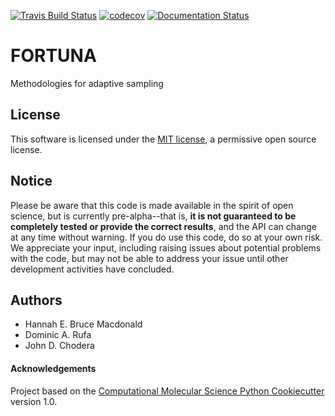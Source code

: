 [![Travis Build Status](https://travis-ci.org/choderalab/fortuna.png)](https://travis-ci.org/choderalab/fortuna)
[![codecov](https://codecov.io/gh/choderalab/fortuna/branch/master/graph/badge.svg)](https://codecov.io/gh/choderalab/fortuna/branch/master)
[![Documentation Status](https://readthedocs.org/projects/fortuna/badge/?version=latest)](https://fortuna.readthedocs.io/en/latest/?badge=latest)

# FORTUNA

Methodologies for adaptive sampling

## License
This software is licensed under the [MIT license](https://opensource.org/licenses/MIT), a permissive open source license.

## Notice

Please be aware that this code is made available in the spirit of open science, but is currently pre-alpha--that is,
**it is not guaranteed to be completely tested or provide the correct results**, and the API can change at any time
without warning. If you do use this code, do so at your own risk. We appreciate your input, including raising issues
about potential problems with the code, but may not be able to address your issue until other development activities
have concluded.

## Authors

* Hannah E. Bruce Macdonald
* Dominic A. Rufa
* John D. Chodera

#### Acknowledgements
 
Project based on the 
[Computational Molecular Science Python Cookiecutter](https://github.com/molssi/cookiecutter-cms) version 1.0.
